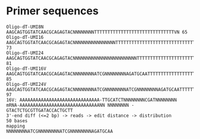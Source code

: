 # Primer sequences

    Oligo-dT-UMI8N  AAGCAGTGGTATCAACGCAGAGTACNNNNNNNNTTTTTTTTTTTTTTTTTTTTTTTTTTTTTTVN 65
    Oligo-dT-UMI16  AAGCAGTGGTATCAACGCAGAGTACNNNNNNNNNNNNNNNNTTTTTTTTTTTTTTTTTTTTTTTTTTTTTTVN 73
    Oligo-dT-UMI24  AAGCAGTGGTATCAACGCAGAGTACNNNNNNNNNNNNNNNNNNNNNNNNTTTTTTTTTTTTTTTTTTTTTTTTTTTTTTVN 81
    Oligo-dT-UMI16V AAGCAGTGGTATCAACGCAGAGTACNNNNNNNNATCGNNNNNNNNAGATGCAATTTTTTTTTTTTTTTTTTTTTTTTTTTTTTVN 85
    Oligo-dT-UMI24V AAGCAGTGGTATCAACGCAGAGTACNNNNNNNNATCGNNNNNNNNATCGNNNNNNNNAGATGCAATTTTTTTTTTTTTTTTTTTTTTTTTTTTTTVN 97
    16V: AAAAAAAAAAAAAAAAAAAAAAAAAAAAAA-TTGCATCTNNNNNNNNCGATNNNNNNNN
    mRNA-AAAAAAAAAAAAAAAAAAAAAAAAAAAAAANN NNNNNNNN -GTACTCTGCGTTGATACCACTGCTT
    3'-end diff (<=2 bp) -> reads -> edit distance -> distribution
    50 bases
    mapping 
    NNNNNNNNATCGNNNNNNNNATCGNNNNNNNNAGATGCAA

